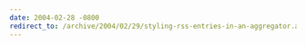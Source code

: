 ```yaml
---
date: 2004-02-28 -0800
redirect_to: /archive/2004/02/29/styling-rss-entries-in-an-aggregator.aspx/
---
```

